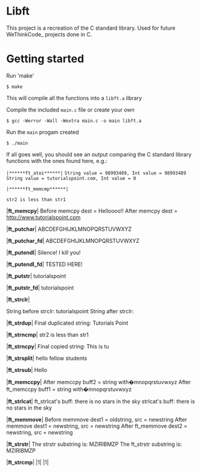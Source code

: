 # Libft
This project is a recreation of the C standard library. Used for future WeThinkCode_ projects done in C.

# Getting started
Run 'make'

`$ make`

This will compile all the functions into a `libft.a` library

Compile the included `main.c` file or create your own

`$ gcc -Werror -Wall -Wextra main.c -o main libft.a`

Run the `main` progam created

`$ ./main`

If all goes well, you should see an output comparing the C standard library functions with the ones found here, e.g.:

``|******ft_atoi******|``
`String value = 98993489, Int value = 98993489`
`String value = tutorialspoint.com, Int value = 0`

`|******ft_memcmp******|`

`str2 is less than str1`

|******ft_memcpy******|
Before memcpy dest = Helloooo!!
After memcpy dest = http://www.tutorialspoint.com

|******ft_putchar******|
ABCDEFGHIJKLMNOPQRSTUVWXYZ

|******ft_putchar_fd******|
ABCDEFGHIJKLMNOPQRSTUVWXYZ

|******ft_putendl******|
Silence! I kill you!

|******ft_putendl_fd******|
TESTED HERE!

|******ft_putstr******|
tutorialspoint

|******ft_putstr_fd******|
tutorialspoint

|******ft_strclr******|

String before strclr: tutorialspoint
String after strclr: 

|******ft_strdup******|
Final duplicated string: Tutorials Point

|******ft_strncmp******|
str2 is less than str1

|******ft_strncpy******|
Final copied string: This is tu

|******ft_strsplit******|
hello
fellow
students

|******ft_strsub******|
Hello

|******ft_memccpy******|
After memccpy buff2 = string with�mnopqrstuvwxyz
After ft_memccpy buff1 = string with�mnopqrstuvwxyz

|******ft_strlcat******|
ft_strlcat's buff: there is no stars in the sky
strlcat's buff: there is no stars in the sky

|******ft_memmove******|
Before memmove dest1 = oldstring, src = newstring
After memmove dest1 = newstring, src = newstring
After ft_memmove dest2 = newstring, src = newstring

|******ft_strstr******|
The strstr substring is: MZIRIBMZP
The ft_strstr substring is: MZIRIBMZP

|******ft_strcmp******|
|1|
|1|
